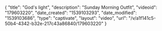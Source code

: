 {
    "title": "God's light",
    "description": "Sunday Morning Outfit",
    "videoid": "179603220",
    "date_created": "1539103293",
    "date_modified": "1539103686",
    "type": "captivate",
    "layout": "video",
    "url": "\/v\/a1f141c5-50b4-4342-b32e-217c43a86840\/179603220"
}